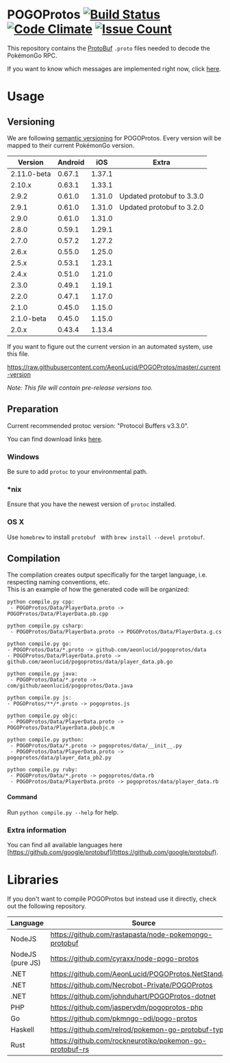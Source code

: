 POGOProtos [![Build Status](https://travis-ci.org/AeonLucid/POGOProtos.svg?branch=master)](https://travis-ci.org/AeonLucid/POGOProtos) [![Code Climate](https://codeclimate.com/github/AeonLucid/POGOProtos/badges/gpa.svg)](https://codeclimate.com/github/AeonLucid/POGOProtos) [![Issue Count](https://codeclimate.com/github/AeonLucid/POGOProtos/badges/issue_count.svg)](https://codeclimate.com/github/AeonLucid/POGOProtos)
===================

This repository contains the [ProtoBuf](https://github.com/google/protobuf) `.proto` files needed to decode the PokémonGo RPC.

If you want to know which messages are implemented right now, click [here](https://github.com/AeonLucid/POGOProtos/blob/master/src/POGOProtos/Networking/Requests/RequestType.proto).

# Usage

## Versioning

We are following [semantic versioning](http://semver.org/) for POGOProtos.  Every version will be mapped to their current PokémonGo version.

| Version      | Android       | iOS           | Extra                     |
|--------------|---------------|---------------|---------------------------|
| 2.11.0-beta  | 0.67.1        | 1.37.1        |                           |
| 2.10.x       | 0.63.1        | 1.33.1        |                           |
| 2.9.2        | 0.61.0        | 1.31.0        | Updated protobuf to 3.3.0 |
| 2.9.1        | 0.61.0        | 1.31.0        | Updated protobuf to 3.2.0 |
| 2.9.0        | 0.61.0        | 1.31.0        |                           |
| 2.8.0        | 0.59.1        | 1.29.1        |                           |
| 2.7.0        | 0.57.2        | 1.27.2        |                           |
| 2.6.x        | 0.55.0        | 1.25.0        |                           |
| 2.5.x        | 0.53.1        | 1.23.1        |                           |
| 2.4.x        | 0.51.0        | 1.21.0        |                           |
| 2.3.0        | 0.49.1        | 1.19.1        |                           |
| 2.2.0        | 0.47.1        | 1.17.0        |                           |
| 2.1.0        | 0.45.0        | 1.15.0        |                           |
| 2.1.0-beta   | 0.45.0        | 1.15.0        |                           |
| 2.0.x        | 0.43.4        | 1.13.4        |                           |

If you want to figure out the current version in an automated system, use this file.

https://raw.githubusercontent.com/AeonLucid/POGOProtos/master/.current-version

*Note: This file will contain pre-release versions too.*

## Preparation

Current recommended protoc version: "Protocol Buffers v3.3.0".

You can find download links [here](https://github.com/google/protobuf/releases).

### Windows
Be sure to add `protoc` to your environmental path.

### *nix
Ensure that you have the newest version of `protoc` installed.

### OS X
Use `homebrew` to install `protobuf ` with `brew install --devel protobuf`.

## Compilation
The compilation creates output specifically for the target language, i.e. respecting naming conventions, etc.  
This is an example of how the generated code will be organized:

```
python compile.py cpp:
 - POGOProtos/Data/PlayerData.proto -> POGOProtos/Data/PlayerData.pb.cpp
```
```
python compile.py csharp:
 - POGOProtos/Data/PlayerData.proto -> POGOProtos/Data/PlayerData.g.cs
 ```
 ```
python compile.py go:
 - POGOProtos/Data/*.proto -> github.com/aeonlucid/pogoprotos/data
 - POGOProtos/Data/PlayerData.proto -> github.com/aeonlucid/pogoprotos/data/player_data.pb.go
```
```
python compile.py java:
 - POGOProtos/Data/*.proto -> com/github/aeonlucid/pogoprotos/Data.java
 ```
 ```
python compile.py js:
 - POGOProtos/**/*.proto -> pogoprotos.js
```
```
python compile.py objc:
 - POGOProtos/Data/PlayerData.proto -> POGOProtos/Data/PlayerData.pbobjc.m
```
```
python compile.py python:
 - POGOProtos/Data/*.proto -> pogoprotos/data/__init__.py
 - POGOProtos/Data/PlayerData.proto -> pogoprotos/data/player_data_pb2.py
```
```
python compile.py ruby:
 - POGOProtos/Data/*.proto -> pogoprotos/data.rb
 - POGOProtos/Data/PlayerData.proto -> pogoprotos/data/player_data.rb
```
#### Command

Run ```python compile.py --help``` for help.

### Extra information
You can find all available languages here [https://github.com/google/protobuf](https://github.com/google/protobuf).

# Libraries

If you don't want to compile POGOProtos but instead use it directly, check out the following repository.

| Language         | Source                                                  |
|------------------|---------------------------------------------------------|
| NodeJS           | https://github.com/rastapasta/node-pokemongo-protobuf   |
| NodeJS (pure JS) | https://github.com/cyraxx/node-pogo-protos              |
| .NET             | https://github.com/AeonLucid/POGOProtos.NetStandard1    |
| .NET             | https://github.com/Necrobot-Private/POGOProtos          |
| .NET             | https://github.com/johnduhart/POGOProtos-dotnet         |
| PHP              | https://github.com/jaspervdm/pogoprotos-php             |
| Go               | https://github.com/pkmngo-odi/pogo-protos               |
| Haskell          | https://github.com/relrod/pokemon-go-protobuf-types     |
| Rust             | https://github.com/rockneurotiko/pokemon-go-protobuf-rs |
